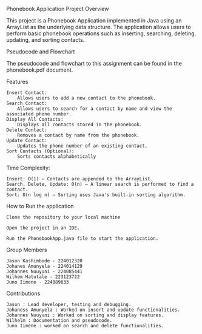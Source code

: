 Phonebook Application
Project Overview

This project is a Phonebook Application implemented in Java using an ArrayList as the underlying data structure. The application allows users to perform basic phonebook operations such as inserting, searching, deleting, updating, and sorting contacts.

Pseudocode and Flowchart

The pseudocode and flowchart to this assignment can be found in the phonebook.pdf document.

Features

    Insert Contact:
        Allows users to add a new contact to the phonebook.
    Search Contact:
        Allows users to search for a contact by name and view the associated phone number.
    Display All Contacts:
        Displays all contacts stored in the phonebook.
    Delete Contact:
        Removes a contact by name from the phonebook.
    Update Contact:
        Updates the phone number of an existing contact.
    Sort Contacts (Optional):
        Sorts contacts alphabetically

Time Complexity:

    Insert: O(1) – Contacts are appended to the ArrayList.
    Search, Delete, Update: O(n) – A linear search is performed to find a contact.
    Sort: O(n log n) – Sorting uses Java's built-in sorting algorithm.

How to Run the application 

    Clone the repository to your local machine 

    Open the project in an IDE.

    Run the PhonebookApp.java file to start the application.

Group Members

    Jason Kashimbode - 224012320
    Johanes Amunyela - 224014129
    Johannes Nuuyuni - 224085441
    Wilhem Hatutale - 223123722
    Juno Iimene - 224089633   
    
Contributions

    Jason : Lead developer, testing and debugging.
    Johaness Amunyela : Worked on insert and update functionalities.
    Johannes Nuuyuni : Worked on sorting and display features.
    Wilhelm : Documentation and pseudocode.
    Juno Iimene : worked on search and delete functionalities.

       
